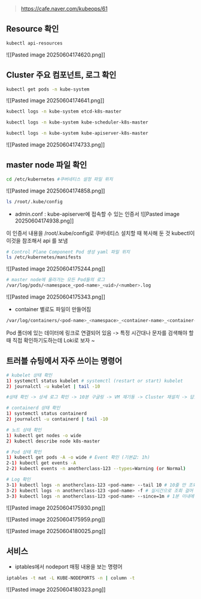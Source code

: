 > https://cafe.naver.com/kubeops/61

## Resource 확인
```bash
kubectl api-resources
```
![[Pasted image 20250604174620.png]]


## Cluster 주요 컴포넌트,  로그 확인

```bash
kubectl get pods -n kube-system 
```
![[Pasted image 20250604174641.png]]



```bash
kubectl logs -n kube-system etcd-k8s-master 

kubectl logs -n kube-system kube-scheduler-k8s-master 

kubectl logs -n kube-system kube-apiserver-k8s-master 
```

![[Pasted image 20250604174733.png]]


## master node 파일 확인 

```bash
cd /etc/kubernetes #쿠버네티스 설정 파일 위치 
```
![[Pasted image 20250604174858.png]]



```bash
ls /root/.kube/config
```
- admin.conf : kube-apiserver에 접속할 수 있는 인증서 
![[Pasted image 20250604174938.png]]

이 인증서 내용을 /root/.kube/config로 쿠버네티스 설치할 때 복사해 둔 것 
kubectl이 이것을 참조해서 api 를 보냄 



```bash
# Control Plane Component Pod 생성 yaml 파일 위치 
ls /etc/kubernetes/manifests
```

![[Pasted image 20250604175244.png]]




```bash
# master node에 올라가는 모든 Pod들의 로그
/var/log/pods/<namespace_<pod-name>_<uid>/<number>.log
```

![[Pasted image 20250604175343.png]]



- container 별로도 파일이 만들어짐
```bash
/var/log/containers/<pod-name>_<namespace>_<container-name>_<container-id>.log
```

Pod 폴더에 있는 데이터에 링크로 연결되어 있음
-> 특정 시간대나 문자를 검색해야 할 때 직접 확인하기도하는데 Loki로 보자 ~


## 트러블 슈팅에서 자주 쓰이는 명령어 

```bash
# kubelet 상태 확인 
1) systemctl status kubelet # systemctl (restart or start) kubelet 
2) journalctl -u kubelet | tail -10 

#상태 확인 -> 상세 로그 확인 -> 10분 구글링 -> VM 재기동 -> Cluster 재설치 -> 답을 찾을 때 까지 구글링 

# containerd 상태 확인 
1) systemctl status containerd 
2) journalctl -u containerd | tail -10 

# 노드 상태 확인 
1) kubectl get nodes -o wide 
2) kubectl describe node k8s-master 

# Pod 상태 확인 
1) kubectl get pods -A -o wide # Event 확인 (기본값: 1h)
2-1) kubectl get events -A 
2-2) kubectl events -n anotherclass-123 --types=Warning (or Normal) 

# Log 확인 
3-1) kubectl logs -n anotherclass-123 <pod-name> --tail 10 # 10줄 만 조회하기 
3-2) kubectl logs -n anotherclass-123 <pod-name> -f # 실시간으로 조회 걸어 놓기 
3-3) kubectl logs -n anotherclass-123 <pod-name> --since=1m # 1분 이내에 생성된 로그만 보기

```


![[Pasted image 20250604175930.png]]


![[Pasted image 20250604175959.png]]


![[Pasted image 20250604180025.png]]


## 서비스 
- iptables에서 nodeport 매핑 내용을 보는 명령어
```bash
iptables -t nat -L KUBE-NODEPORTS -n | column -t
```

![[Pasted image 20250604180323.png]]